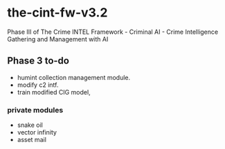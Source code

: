 # the-cint-fw-v3.2
Phase III of The Crime INTEL Framework - Criminal AI - Crime Intelligence Gathering and Management with AI

## Phase 3 to-do 
- humint collection management module.
- modify c2 intf.
- train modified CIG model,

### private modules
- snake oil
- vector infinity
- asset mail
